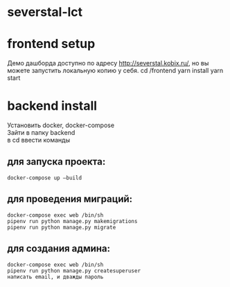 # severstal-lct
# frontend setup
Демо дашборда доступно по адресу http://severstal.kobix.ru/, но вы можете запустить локальную копию у себя.
    cd /frontend
    yarn install
    yarn start

# backend install
Установить docker, docker-compose  
Зайти в папку backend  
в cd ввести команды  

## для запуска проекта:  
    docker-compose up —build  
## для проведения миграций:  
    docker-compose exec web /bin/sh  
    pipenv run python manage.py makemigrations  
    pipenv run python manage.py migrate  

## для создания админа:  
    docker-compose exec web /bin/sh 
    pipenv run python manage.py createsuperuser
    написать email, и дважды пароль
